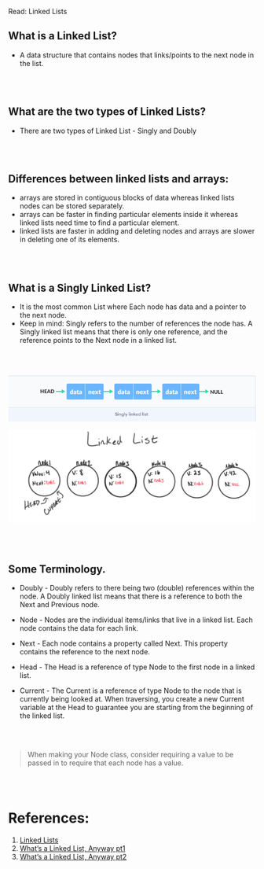 Read: Linked Lists

## What is a Linked List?
 - A data structure that contains nodes that links/points to the next node in the list.


<br/>
<br/>


 ## What are the two types of Linked Lists?
 - There are two types of Linked List - Singly and Doubly

<br/>
<br/>


## Differences between linked lists and arrays:
- arrays are stored in contiguous blocks of data whereas linked lists nodes can be stored separately.
- arrays can be faster in finding particular elements inside it whereas linked lists need time to find a particular element.
- linked lists are faster in adding and deleting nodes and arrays are slower in deleting one of its elements.

<br/>
<br/>


## What is a Singly Linked List?

- It is the most common List where Each node has data and a pointer to the next node.
- Keep in mind: Singly refers to the number of references the node has. A Singly linked list means that there is only one reference, and the reference points to the Next node in a linked list.
<br/>
<br/>

![](../images/124068720-b3415780-da43-11eb-94fb-7b688d35b8f6.png)

![](../images/LinkedList1.png)

<br/>
<br/>


## Some Terminology.

- Doubly - Doubly refers to there being two (double) references within the node. A Doubly linked list means that there is a reference to both the Next and Previous node.

- Node - Nodes are the individual items/links that live in a linked list. Each node contains the data for each link.

- Next - Each node contains a property called Next. This property contains the reference to the next node.
- Head - The Head is a reference of type Node to the first node in a linked list.

- Current - The Current is a reference of type Node to the node that is currently being looked at. When traversing, you create a new Current variable at the Head to guarantee you are starting from the beginning of the linked list.


<br/>
<br/>

> When making your Node class, consider requiring a value to be passed in to require that each node has a value.
<br/>
<br/>


# References:

1. [ Linked Lists ](https://codefellows.github.io/common_curriculum/data_structures_and_algorithms/Code_401/class-05/resources/singly_linked_list.html)<br/>
2. [What’s a Linked List, Anyway pt1](https://medium.com/basecs/whats-a-linked-list-anyway-part-1-d8b7e6508b9d)<br/>
3. [What’s a Linked List, Anyway pt2](https://medium.com/basecs/whats-a-linked-list-anyway-part-2-131d96f71996)<br/>
